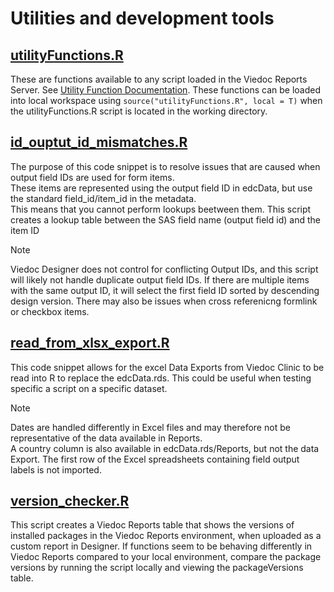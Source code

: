 # Utilities and development tools

## [utilityFunctions.R](./utilityFunctions.R)
These are functions available to any script loaded in the Viedoc Reports Server. See [Utility Function Documentation](../docs/dev_guide.md#utility-functions).
These functions can be loaded into local workspace using `source("utilityFunctions.R", local = T)` when the utilityFunctions.R script is located in the working directory.

## [id_ouptut_id_mismatches.R](./id_ouptut_id_mismatches.R)
The purpose of this code snippet is to resolve issues that are caused when output field IDs are used for form items.  
These items are represented using the output field ID in edcData, but use the standard field_id/item_id in the metadata.  
This means that you cannot perform lookups beetween them. This script creates a lookup table between the SAS field name (output field id) and the item ID 

> [!Note]
> Viedoc Designer does not control for conflicting Output IDs, and this script will likely not handle duplicate output field IDs.
> If there are multiple items with the same output ID, it will select the first field ID sorted by descending design version.
> There may also be issues when cross referenicng formlink or checkbox items.

## [read_from_xlsx_export.R](./[read_from_xlsx_export.R)
This code snippet allows for the excel Data Exports from Viedoc Clinic to be read into R to replace the edcData.rds. 
This could be useful when testing specific a script on a specific dataset.

> [!Note]
> Dates are handled differently in Excel files and may therefore not be representative of the data available in Reports.  
> A country column is also available in edcData.rds/Reports, but not the data Export.
> The first row of the Excel spreadsheets containing field output labels is not imported.

## [version_checker.R](./version_checker.R)
This script creates a Viedoc Reports table that shows the versions of installed packages in the Viedoc Reports environment, when uploaded as a custom report in Designer.
If functions seem to be behaving differently in Viedoc Reports compared to your local environment, compare the package versions by running the script locally and viewing the packageVersions table.
